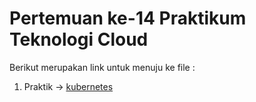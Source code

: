 # Pertemuan ke-14     Praktikum Teknologi Cloud

Berikut merupakan link untuk menuju ke file :

1. Praktik -> [kubernetes](https://github.com/hudaimi/tekn-cloud-computing/blob/master/minggu-14/kubernetes.md)
